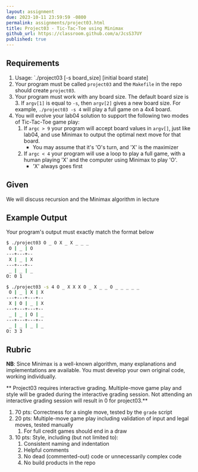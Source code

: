 ```yaml
---
layout: assignment
due: 2023-10-11 23:59:59 -0800
permalink: assignments/project03.html
title: Project03 - Tic-Tac-Toe using Minimax
github_url: https://classroom.github.com/a/JcsS37UY
published: true
---
```


## Requirements

1. Usage: `./project03 [-s board_size] [initial board state]
1. Your program must be called `project03` and the `Makefile` in the repo should create `project03`.
1. Your program must work with any board size. The default board size is 3. If `argv[1]` is equal to `-s`, then `argv[2]` gives a new board size.  For example, `./project03 -s 4` will play a full game on a 4x4 board. 
1. You will evolve your lab04 solution to support the following two modes of Tic-Tac-Toe game play:
    1. If `argc > 9` your program will accept board values in `argv[]`, just like lab04, and use Minimax to output the optimal next move for that board.
        - You may assume that it's 'O's turn, and 'X' is the maximizer
    1. If `argc < 4` your program will use a loop to play a full game, with a human playing 'X' and the computer using Minimax to play 'O'. 
        - 'X' always goes first


## Given

We will discuss recursion and the Minimax algorithm in lecture

## Example Output

Your program's output must exactly match the format below
```sh
$ ./project03 O _ O X _ X _ _ _
 O | _ | O
---+---+--
 X | _ | X
---+---+--
 _ | _ | _
O: 0 1

$ ./project03 -s 4 O _ X X X O _ X _ _ O _ _ _ _ _ 
 O | _ | X | X
---+---+---+--
 X | O | _ | X
---+---+---+--
 _ | _ | O | _
---+---+---+--
 _ | _ | _ | _
O: 3 3
```

## Rubric

**NB**: Since Minimax is a well-known algorithm, many explanations and implementations are available. You must develop your own original code, working individually.

** Project03 requires interactive grading. Multiple-move game play and style will be graded during the interactive grading session. Not attending an interactive grading session will result in 0 for project03.**

1. 70 pts: Correctness for a single move, tested by the `grade` script
1. 20 pts: Multiple-move game play including validation of input and legal moves, tested manually
    1. For full credit games should end in a draw
1. 10 pts: Style, including (but not limited to):
    1. Consistent naming and indentation
    1. Helpful comments
    1. No dead (commented-out) code or unnecessarily complex code
    1. No build products in the repo
